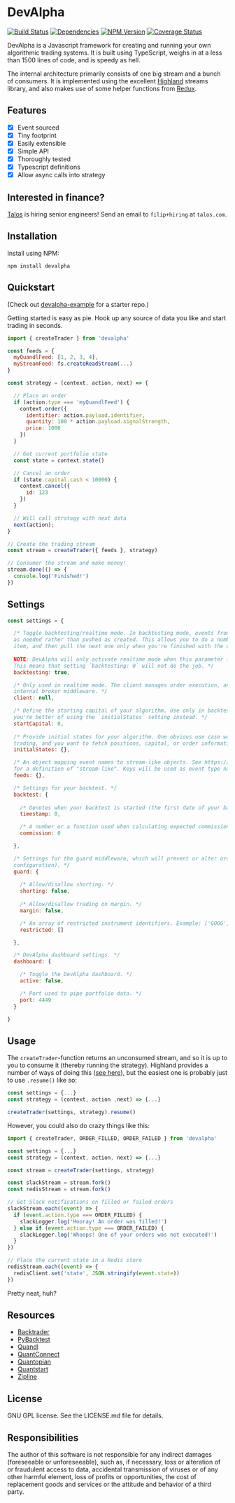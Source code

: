 # DevAlpha

[![Build Status](https://travis-ci.org/devalpha-io/devalpha-node.svg?branch=master)](https://travis-ci.org/devalpha-io/devalpha-node)
[![Dependencies](https://david-dm.org/devalpha-io/devalpha-node/status.svg)](https://david-dm.org/devalpha-io/devalpha-node)
[![NPM Version](https://img.shields.io/npm/v/devalpha.svg)](https://www.npmjs.com/package/devalpha)
[![Coverage Status](https://coveralls.io/repos/github/devalpha-io/devalpha-node/badge.svg?branch=master)](https://coveralls.io/github/devalpha-io/devalpha-node?branch=master)

DevAlpha is a Javascript framework for creating and running your own algorithmic trading systems. It is built using TypeScript, weighs in at a less than 1500 lines of code, and is speedy as hell.

The internal architecture primarily consists of one big stream and a bunch of consumers. It is implemented using the excellent [Highland](https://highlandjs.org/) streams library, and also makes use of some helper functions from [Redux](https://redux.js.org/).

## Features

-   [x] Event sourced
-   [x] Tiny footprint
-   [x] Easily extensible
-   [x] Simple API
-   [x] Thoroughly tested
-   [x] Typescript definitions
-   [x] Allow async calls into strategy

## Interested in finance?

[Talos](https://talos.com) is hiring senior engineers! Send an email to `filip+hiring` at `talos.com`.

## Installation

Install using NPM:

`npm install devalpha`

## Quickstart

(Check out [devalpha-example](https://github.com/devalpha-io/devalpha-example) for a starter repo.)

Getting started is easy as pie. Hook up any source of data you like and start trading in seconds.

```javascript
import { createTrader } from 'devalpha'

const feeds = {
  myQuandlFeed: [1, 2, 3, 4],
  myStreamFeed: fs.createReadStream(...)
}

const strategy = (context, action, next) => {

  // Place an order
  if (action.type === 'myQuandlFeed') {
    context.order({
      identifier: action.payload.identifier,
      quantity: 100 * action.payload.signalStrength,
      price: 1000
    })
  }

  // Get current portfolio state
  const state = context.state()

  // Cancel an order
  if (state.capital.cash < 10000) {
    context.cancel({
      id: 123
    })
  }

  // Will call strategy with next data
  next(action);
}

// Create the trading stream
const stream = createTrader({ feeds }, strategy)

// Consumer the stream and make money!
stream.done(() => {
  console.log('Finished!')
})
```

## Settings

```javascript
const settings = {

  /* Toggle backtesting/realtime mode. In backtesting mode, events from the feed stream are pulled
  as needed rather than pushed as created. This allows you to do a number of events for each feed
  item, and then pull the next one only when you're finished with the current.
  
  NOTE: DevAlpha will only activate realtime mode when this parameter is explicitly set to `false`.
  This means that setting `backtesting: 0` will not do the job. */
  backtesting: true,

  /* Only used in realtime mode. The client manages order execution, and is provided to the 
  internal broker middleware. */
  client: null,

  /* Define the starting capital of your algorithm. Use only in backtesting mode. In realtime mode
  you're better of using the `initialStates` setting instead. */
  startCapital: 0,
  
  /* Provide initial states for your algorithm. One obvious use case would be when realtime
  trading, and you want to fetch positions, capital, or order information from your broker. */
  initialStates: {},

  /* An object mapping event names to stream-like objects. See https://highlandjs.org/#_(source)
  for a definition of "stream-like". Keys will be used as event type names. */
  feeds: {},

  /* Settings for your backtest. */
  backtest: {
    
    /* Denotes when your backtest is started (the first date of your backtesting data). */
    timestamp: 0,

    /* A number or a function used when calculating expected commission. */
    commission: 0

  },

  /* Settings for the guard middleware, which will prevent or alter orders (based on your
  configuration). */
  guard: {
    
    /* Allow/disallow shorting. */
    shorting: false,
    
    /* Allow/disallow trading on margin. */
    margin: false,

    /* An array of restricted instrument identifiers. Example: ['GOOG', 'SPOT']. */
    restricted: []

  },

  /* DevAlpha dashboard settings. */
  dashboard: {

    /* Toggle the DevAlpha dashboard. */
    active: false,

    /* Port used to pipe portfolio data. */
    port: 4449
  }

}
```

## Usage

The `createTrader`-function returns an unconsumed stream, and so it is up to you to consume it (thereby running the strategy). Highland provides a number of ways of doing this ([see here](https://highlandjs.org/#Consumption)), but the easiest one is probably just to use `.resume()` like so:

```javascript
const settings = {...}
const strategy = (context, action ,next) => {...}

createTrader(settings, strategy).resume()
```

However, you could also do crazy things like this:

```javascript
import { createTrader, ORDER_FILLED, ORDER_FAILED } from 'devalpha'

const settings = {...}
const strategy = (context, action, next) => {...}

const stream = createTrader(settings, strategy)

const slackStream = stream.fork()
const redisStream = stream.fork()

// Get Slack notifications on filled or failed orders
slackStream.each((event) => {
  if (event.action.type === ORDER_FILLED) {
    slackLogger.log('Hooray! An order was filled!')
  } else if (event.action.type === ORDER_FAILED) {
    slackLogger.log('Whoops! One of your orders was not executed!')
  }
})

// Place the current state in a Redis store
redisStream.each((event) => {
  redisClient.set('state', JSON.stringify(event.state))
})
```

Pretty neat, huh?

## Resources

-   [Backtrader](https://www.backtrader.com/)
-   [PyBacktest](https://github.com/ematvey/pybacktest)
-   [Quandl](https://www.quandl.com/)
-   [QuantConnect](https://www.quantconnect.com/)
-   [Quantopian](http://quantopian.com/)
-   [Quantstart](https://www.quantstart.com/)
-   [Zipline](http://www.zipline.io/)

## License

GNU GPL license. See the LICENSE.md file for details.

## Responsibilities

The author of this software is not responsible for any indirect damages (foreseeable or unforeseeable), such as, if necessary, loss or alteration of or fraudulent access to data, accidental transmission of viruses or of any other harmful element, loss of profits or opportunities, the cost of replacement goods and services or the attitude and behavior of a third party.
